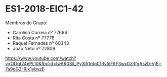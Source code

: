 # ES1-2018-EIC1-42
Membros do Grupo:
- Carolina Correia nº 77666
- Rita Costa nº 77778
- Raquel Fernades nº 60343
- João Neto nº 72809

https://www.youtube.com/watch?v=ODqt24ePLl0&fbclid=IwAR0Sil_Py3l51ntq01Rv5jFAF3wx0zRfgAszb-VjEj-7a9oG2-Rjx1ybvzE
